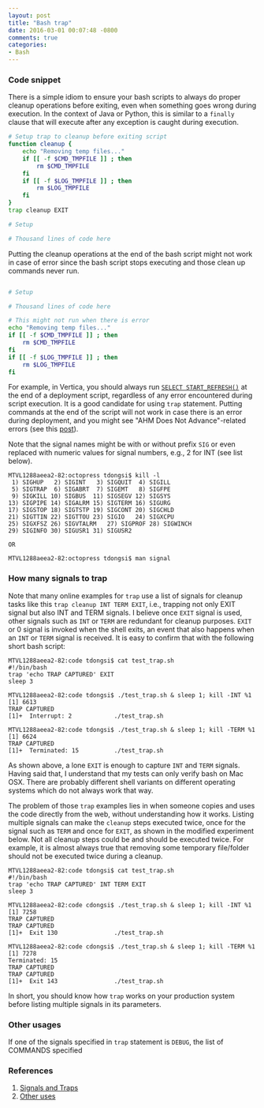 ```yaml
---
layout: post
title: "Bash trap"
date: 2016-03-01 00:07:48 -0800
comments: true
categories: 
- Bash
---
```


### Code snippet

There is a simple idiom to ensure your bash scripts to always do proper cleanup operations before exiting, even when something goes wrong during execution.
In the context of Java or Python, this is similar to a `finally` clause that will execute after any exception is caught during execution. 

``` bash DO THIS
# Setup trap to cleanup before exiting script
function cleanup {
    echo "Removing temp files..."
    if [[ -f $CMD_TMPFILE ]] ; then
        rm $CMD_TMPFILE
    fi
    if [[ -f $LOG_TMPFILE ]] ; then
        rm $LOG_TMPFILE
    fi
}
trap cleanup EXIT

# Setup

# Thousand lines of code here
```

Putting the cleanup operations at the end of the bash script might not work in case of error since the bash script stops executing and those clean up commands never run.

``` bash DON'T DO THIS

# Setup

# Thousand lines of code here

# This might not run when there is error
echo "Removing temp files..."
if [[ -f $CMD_TMPFILE ]] ; then
    rm $CMD_TMPFILE
fi
if [[ -f $LOG_TMPFILE ]] ; then
    rm $LOG_TMPFILE
fi
```

For example, in Vertica, you should always run [`SELECT START_REFRESH()`](https://my.vertica.com/docs/7.1.x/HTML/Content/Authoring/SQLReferenceManual/Functions/VerticaFunctions/START_REFRESH.htm) 
at the end of a deployment script, regardless of any error encountered during script execution.
It is a good candidate for using `trap` statement.
Putting commands at the end of the script will not work in case there is an error during deployment, and you might see "AHM Does Not Advance"-related errors (see this [post](/blog/2016/02/29/vertica-refresh-projections/)).

Note that the signal names might be with or without prefix `SIG` or even replaced with numeric values for signal numbers, e.g., 2 for INT (see list below).

``` plain List of signals
MTVL1288aeea2-82:octopress tdongsi$ kill -l
 1) SIGHUP	 2) SIGINT	 3) SIGQUIT	 4) SIGILL
 5) SIGTRAP	 6) SIGABRT	 7) SIGEMT	 8) SIGFPE
 9) SIGKILL	10) SIGBUS	11) SIGSEGV	12) SIGSYS
13) SIGPIPE	14) SIGALRM	15) SIGTERM	16) SIGURG
17) SIGSTOP	18) SIGTSTP	19) SIGCONT	20) SIGCHLD
21) SIGTTIN	22) SIGTTOU	23) SIGIO	24) SIGXCPU
25) SIGXFSZ	26) SIGVTALRM	27) SIGPROF	28) SIGWINCH
29) SIGINFO	30) SIGUSR1	31) SIGUSR2

OR 

MTVL1288aeea2-82:octopress tdongsi$ man signal
```

### How many signals to trap

Note that many online examples for `trap` use a list of signals for cleanup tasks like this `trap cleanup INT TERM EXIT`, i.e., trapping not only EXIT signal but also INT and TERM signals. 
I believe once `EXIT` signal is used, other signals such as `INT` or `TERM` are redundant for cleanup purposes.
`EXIT` or 0 signal is invoked when the shell exits, an event that also happens when an `INT` or `TERM` signal is received.
It is easy to confirm that with the following short bash script:

``` plain Trap tests in Mac OSX
MTVL1288aeea2-82:code tdongsi$ cat test_trap.sh
#!/bin/bash
trap 'echo TRAP CAPTURED' EXIT
sleep 3

MTVL1288aeea2-82:code tdongsi$ ./test_trap.sh & sleep 1; kill -INT %1
[1] 6613
TRAP CAPTURED
[1]+  Interrupt: 2            ./test_trap.sh

MTVL1288aeea2-82:code tdongsi$ ./test_trap.sh & sleep 1; kill -TERM %1
[1] 6624
TRAP CAPTURED
[1]+  Terminated: 15          ./test_trap.sh
```

As shown above, a lone `EXIT` is enough to capture `INT` and `TERM` signals. 
Having said that, I understand that my tests can only verify bash on Mac OSX.
There are probably different shell variants on different operating systems which do not always work that way.

The problem of those `trap` examples lies in when someone copies and uses the code directly from the web, without understanding how it works.
Listing multiple signals can make the `cleanup` steps executed twice, once for the signal such as `TERM` and once for `EXIT`, as shown in the modified experiment below.
Not all cleanup steps could be and should be executed twice. 
For example, it is almost always true that removing some temporary file/folder should not be executed twice during a cleanup.

``` plain Problem of trapping multiple signals
MTVL1288aeea2-82:code tdongsi$ cat test_trap.sh
#!/bin/bash
trap 'echo TRAP CAPTURED' INT TERM EXIT
sleep 3

MTVL1288aeea2-82:code cdongsi$ ./test_trap.sh & sleep 1; kill -INT %1
[1] 7258
TRAP CAPTURED
TRAP CAPTURED
[1]+  Exit 130                ./test_trap.sh

MTVL1288aeea2-82:code cdongsi$ ./test_trap.sh & sleep 1; kill -TERM %1
[1] 7278
Terminated: 15
TRAP CAPTURED
TRAP CAPTURED
[1]+  Exit 143                ./test_trap.sh
```

In short, you should know how `trap` works on your production system before listing multiple signals in its parameters.

### Other usages

If one of the signals specified in `trap` statement is `DEBUG`, the list of COMMANDS specified 

### References

1. [Signals and Traps](http://tldp.org/LDP/Bash-Beginners-Guide/html/chap_12.html)
1. [Other uses](http://redsymbol.net/articles/bash-exit-traps/)


